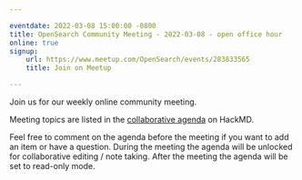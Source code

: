 ```yaml
---

eventdate: 2022-03-08 15:00:00 -0800
title: OpenSearch Community Meeting - 2022-03-08 - open office hour
online: true
signup:
    url: https://www.meetup.com/OpenSearch/events/283833565
    title: Join on Meetup

---
```


Join us for our weekly online community meeting.

Meeting topics are listed in the [collaborative agenda](https://hackmd.io/@HmdZWaVnQU6M8icdvC5TwQ/HJNQKve1q) on HackMD.

Feel free to comment on the agenda before the meeting if you want to add an item or have a question.
During the meeting the agenda will be unlocked for collaborative editing / note taking. After the meeting the agenda will be set to read-only mode.
